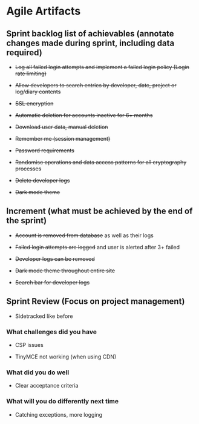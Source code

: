 # Agile Artifacts

## Sprint backlog list of achievables (annotate changes made during sprint, including data required)

- ~~Log all failed login attempts and implement a failed login policy (Login rate limiting)~~

- ~~Allow developers to search entries by developer, date, project or log/diary contents~~

- ~~SSL encryption~~

- ~~Automatic deletion for accounts inactive for 6+ months~~

- ~~Download user data, manual deletion~~

- ~~Remember me (session management)~~

- ~~Password requirements~~

- ~~Randomise operations and data access patterns for all cryptography processes~~

- ~~Delete developer logs~~

- ~~Dark mode theme~~

## Increment (what must be achieved by the end of the sprint)

- ~~Account is removed from database~~ as well as their logs

- ~~Failed login attempts are logged~~ and user is alerted after 3+ failed

- ~~Developer logs can be removed~~

- ~~Dark mode theme throughout entire site~~

- ~~Search bar for developer logs~~

## Sprint Review (Focus on project management)

- Sidetracked like before

### What challenges did you have

- CSP issues

- TinyMCE not working (when using CDN)

### What did you do well

- Clear acceptance criteria

### What will you do differently next time

- Catching exceptions, more logging
